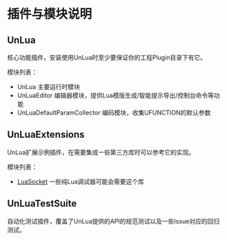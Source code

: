 # 插件与模块说明

## UnLua

核心功能插件，安装使用UnLua时至少要保证你的工程Plugin目录下有它。

模块列表：
* UnLua 主要运行时模块
* UnLuaEditor 编辑器模块，提供Lua模版生成/智能提示导出/控制台命令等功能
* UnLuaDefaultParamCollector 编码模块，收集UFUNCTION的默认参数

## UnLuaExtensions

UnLua扩展示例插件，在需要集成一些第三方库时可以参考它的实现。

模块列表：
* [LuaSocket](https://github.com/lunarmodules/luasocket) 一些纯Lua调试器可能会需要这个库

## UnLuaTestSuite

自动化测试插件，覆盖了UnLua提供的API的规范测试以及一些Issue对应的回归测试。